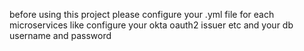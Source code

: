 before using this project please configure your .yml file for each microservices like configure your okta oauth2 issuer etc and your db username and password
